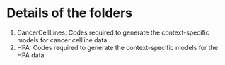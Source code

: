 # Details of the folders

1) CancerCellLines: Codes required to generate the context-specific models for cancer cellline data
2) HPA: Codes required to generate the context-specific models for the HPA data